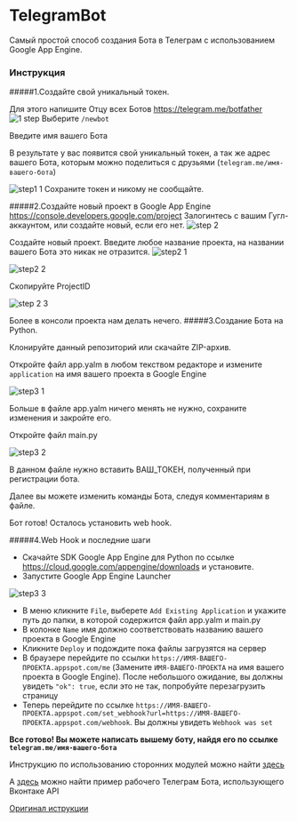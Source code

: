 # TelegramBot
Самый простой способ создания Бота в Телеграм с использованием Google App Engine.

### Инструкция
#####1.Создайте свой уникальный токен. 

Для этого напишите Отцу всех Ботов  https://telegram.me/botfather
![1 step](https://cloud.githubusercontent.com/assets/11722602/13633698/7d23901c-e612-11e5-918b-9c9986f7bae0.PNG)
Выберите `/newbot`

Введите имя вашего Бота

В результате у вас появится свой уникальный токен, a так же адрес вашего Бота, которым можно поделиться с друзьями (`telegram.me/имя-вашего-бота`)

![step1 1](https://cloud.githubusercontent.com/assets/11722602/13633778/ffe2f0ba-e612-11e5-8d16-791731fab9a7.PNG)
Сохраните токен и никому не сообщайте.

#####2.Создайте новый проект в Google App  Engine
https://console.developers.google.com/project
Залогинтесь с вашим Гугл-аккаунтом, или создайте новый, если его нет.
![step 2](https://cloud.githubusercontent.com/assets/11722602/13633866/86060560-e613-11e5-97af-ad440fb4c6ae.PNG)

Создайте новый проект. Введите любое название проекта, на названии вашего Бота это никак не отразится.
![step2 1](https://cloud.githubusercontent.com/assets/11722602/13633901/ca7b7932-e613-11e5-816d-f09d1587022b.PNG)

![step2 2](https://cloud.githubusercontent.com/assets/11722602/13633939/2e2eab8e-e614-11e5-8c2f-258fcc4cb7bd.PNG)


Скопируйте ProjectID

![step 2 3](https://cloud.githubusercontent.com/assets/11722602/13633969/754df966-e614-11e5-838d-0b97ad09242c.PNG)

Более в консоли проекта нам делать нечего. 
#####3.Создание Бота на Python.

Клонируйте данный репозиторий или скачайте ZIP-архив.

Откройте файл app.yalm в любом текством редакторе и измените `application` на имя вашего проекта в Google Engine


![step3 1](https://cloud.githubusercontent.com/assets/11722602/13660682/0ddf8b6a-e6ae-11e5-8f25-2b29f9f517ba.PNG)


Больше в файле app.yalm ничего менять не нужно, сохраните изменения и закройте его.

Откройте файл main.py

![step3 2](https://cloud.githubusercontent.com/assets/11722602/13661093/8d975164-e6b1-11e5-80d0-59f1b7d72d54.PNG)

В данном файле нужно вставить ВАШ_ТОКЕН, полученный при регистрации бота.

Далее вы можете изменить команды Бота, следуя комментариям в файле.

Бот готов! Осталось установить web hook.

#####4.Web Hook и последние шаги

  - Скачайте SDK Google App Engine для Python по ссылке https://cloud.google.com/appengine/downloads и установите.
  - Запустите Google App Engine Launcher
  

![step3 3](https://cloud.githubusercontent.com/assets/11722602/13661161/f588dcb6-e6b1-11e5-9b82-6959fc0f2cee.PNG)


  - В меню кликните `File`, выберете `Add Existing Application` и укажите путь до папки, в которой содержится файл app.yalm и main.py
  - В колонке `Name` имя должно соответствовать названию вашего проекта в Google Engine
  - Кликните `Deploy` и подождите пока файлы загрузятся на сервер
  - В браузере перейдите по ссылки `https://ИМЯ-ВАШЕГО-ПРОЕКТА.appspot.com/me` (Замените `ИМЯ-ВАШЕГО-ПРОЕКТА` на имя вашего проекта в Google Engine). После небольшого ожидание, вы должны увидеть `"ok": true`, если это не так, попробуйте перезагрузить страницу
  - Теперь перейдите по ссылке `https://ИМЯ-ВАШЕГО-ПРОЕКТА.appspot.com/set_webhook?url=https://ИМЯ-ВАШЕГО-ПРОЕКТА.appspot.com/webhook`. Вы должны увидеть `Webhook was set`
  
**Все готово! Вы можете написать вышему боту, найдя его по ссылке `telegram.me/имя-вашего-бота`**

Инструкцию по использованию сторонних модулей можно найти [здесь](https://github.com/subpath/TelegramBot/blob/master/libs/%D0%98%D1%81%D0%BF%D0%BE%D0%BB%D1%8C%D0%B7%D0%BE%D0%B2%D0%B0%D0%BD%D0%B8%D0%B5%20%D1%81%D1%82%D0%BE%D1%80%D0%BE%D0%BD%D0%BD%D0%B8%D1%85%20%D0%B1%D0%B8%D0%B1%D0%BB%D0%B8%D0%BE%D1%82%D0%B5%D0%BA.md)

А [здесь](https://github.com/subpath/TelegramBot/tree/master/example) можно найти пример рабочего Телеграм Бота, использующего Вконтаке API

[Оригинал иструкции](https://github.com/yukuku/telebot)
  
